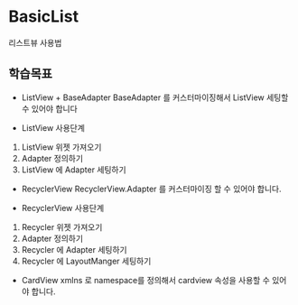 # BasicList
리스트뷰 사용법
## 학습목표
* ListView + BaseAdapter
BaseAdapter 를 커스터마이징해서 ListView 세팅할 수 있어야 합니다

* ListView 사용단계
1. ListView 위젯 가져오기
2. Adapter 정의하기
3. ListView 에 Adapter 세팅하기

* RecyclerView
RecyclerView.Adapter 를 커스터마이징 할 수 있어야 합니다.

* RecyclerView 사용단계
1. Recycler 위젯 가져오기
2. Adapter 정의하기
3. Recycler 에 Adapter 세팅하기
4. Recycler 에 LayoutManger 세팅하기

* CardView
xmlns 로 namespace를 정의해서 cardview 속성을 사용할 수 있어야 합니다.